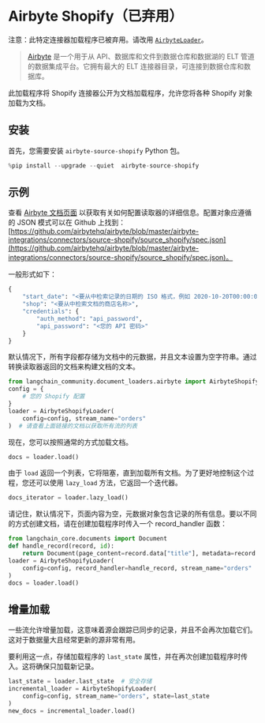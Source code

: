 # Airbyte Shopify（已弃用）

注意：此特定连接器加载程序已被弃用。请改用 [`AirbyteLoader`](/docs/integrations/document_loaders/airbyte)。

>[Airbyte](https://github.com/airbytehq/airbyte) 是一个用于从 API、数据库和文件到数据仓库和数据湖的 ELT 管道的数据集成平台。它拥有最大的 ELT 连接器目录，可连接到数据仓库和数据库。

此加载程序将 Shopify 连接器公开为文档加载程序，允许您将各种 Shopify 对象加载为文档。

## 安装

首先，您需要安装 `airbyte-source-shopify` Python 包。

```python
%pip install --upgrade --quiet  airbyte-source-shopify
```

## 示例

查看 [Airbyte 文档页面](https://docs.airbyte.com/integrations/sources/shopify/) 以获取有关如何配置读取器的详细信息。配置对象应遵循的 JSON 模式可以在 Github 上找到：[https://github.com/airbytehq/airbyte/blob/master/airbyte-integrations/connectors/source-shopify/source_shopify/spec.json](https://github.com/airbytehq/airbyte/blob/master/airbyte-integrations/connectors/source-shopify/source_shopify/spec.json)。

一般形式如下：

```python
{
    "start_date": "<要从中检索记录的日期的 ISO 格式，例如 2020-10-20T00:00:00Z>",
    "shop": "<要从中检索文档的商店名称>",
    "credentials": {
        "auth_method": "api_password",
        "api_password": "<您的 API 密码>"
    }
}
```

默认情况下，所有字段都存储为文档中的元数据，并且文本设置为空字符串。通过转换读取器返回的文档来构建文档的文本。

```python
from langchain_community.document_loaders.airbyte import AirbyteShopifyLoader
config = {
    # 您的 Shopify 配置
}
loader = AirbyteShopifyLoader(
    config=config, stream_name="orders"
)  # 请查看上面链接的文档以获取所有流的列表
```

现在，您可以按照通常的方式加载文档。

```python
docs = loader.load()
```

由于 `load` 返回一个列表，它将阻塞，直到加载所有文档。为了更好地控制这个过程，您还可以使用 `lazy_load` 方法，它返回一个迭代器。

```python
docs_iterator = loader.lazy_load()
```

请记住，默认情况下，页面内容为空，元数据对象包含记录的所有信息。要以不同的方式创建文档，请在创建加载程序时传入一个 record_handler 函数：

```python
from langchain_core.documents import Document
def handle_record(record, id):
    return Document(page_content=record.data["title"], metadata=record.data)
loader = AirbyteShopifyLoader(
    config=config, record_handler=handle_record, stream_name="orders"
)
docs = loader.load()
```

## 增量加载

一些流允许增量加载，这意味着源会跟踪已同步的记录，并且不会再次加载它们。这对于数据量大且经常更新的源非常有用。

要利用这一点，存储加载程序的 `last_state` 属性，并在再次创建加载程序时传入。这将确保只加载新记录。

```python
last_state = loader.last_state  # 安全存储
incremental_loader = AirbyteShopifyLoader(
    config=config, stream_name="orders", state=last_state
)
new_docs = incremental_loader.load()
```